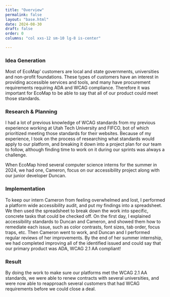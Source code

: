 ```yaml
---
title: "Overview"
permalink: false
layout: "base.html"
date: 2024-08-30
draft: false
order: 0
columns: "col xxs-12 sm-10 lg-8 is-center"

---
```

### Idea Generation

Most of EcoMap’ customers are local and state governments, universities and non-profit foundations. These types of customers have an interest in providing accessible services and tools, and many have procurement requirements requiring ADA and WCAG compliance.  Therefore it was important for EcoMap to be able to say that all of our product could meet those standards.

### Research & Planning

I had a lot of previous knowledge of WCAG standards from my previous experience working at Utah Tech University and FIFCO, bot of which prioritized meeting those standards for their websites. Because of my experience, I took on the process of researching what standards would apply to our platform, and breaking it down into a project plan for our team to follow, although finding time to work on it during our sprints was always a challenge. 

When EcoMap hired several computer science interns for the summer in 2024, we had one, Cameron, focus on our accessibility project along with our junior developer Duncan. 

### Implementation

To keep our intern Cameron from feeling overwhelmed and lost, I performed a platform wide accessibility audit, and put my findings into a spreadsheet. We then used the spreadsheet to break down the work into specific, concrete tasks that could be checked off. On the first day, I explained accessibility standards to Duncan and Cameron, and showed them how to remediate each issue, such as color contrasts, font sizes, tab order, focus traps, etc. Then Cameron went to work, and Duncan and I performed regular reviews of her improvements. By the end of her summer internship, we had completed improving all of the identified issued and could say that our  primary product was ADA, WCAG 2.1 AA compliant!

### Result

By doing the work to make sure our platforms met the WCAG 2.1 AA standards, we were able to renew contracts with several universities, and were now able to reapproach several customers that had WCAG requirements before we could close a deal.


<style>
    section.meta-section.content-section .container {
    justify-content: center;
}

section.meta-section.content-section .container h2 {
    text-align: center;
}
.is-center {
    justify-self:center;
}
</style>